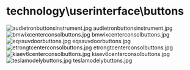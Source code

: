 <h1>technology\userinterface\buttons</h1>
<div class="container text-center">
<div class="row">
<div class="col col-lg-2 col-6">
<img src="https://media.evkx.net/multimedia/technology/userinterface/buttons/audietronbuttonsinstrument_xst.jpg" class="img-thumbnail" alt="audietronbuttonsinstrument.jpg">
audietronbuttonsinstrument.jpg
</div>
<div class="col col-lg-2 col-6">
<img src="https://media.evkx.net/multimedia/technology/userinterface/buttons/bmwixcenterconsolbuttons_xst.jpg" class="img-thumbnail" alt="bmwixcenterconsolbuttons.jpg">
bmwixcenterconsolbuttons.jpg
</div>
<div class="col col-lg-2 col-6">
<img src="https://media.evkx.net/multimedia/technology/userinterface/buttons/eqssuvdoorbuttons_xst.jpg" class="img-thumbnail" alt="eqssuvdoorbuttons.jpg">
eqssuvdoorbuttons.jpg
</div>
<div class="col col-lg-2 col-6">
<img src="https://media.evkx.net/multimedia/technology/userinterface/buttons/etrongtcenterconsolbuttons_xst.jpg" class="img-thumbnail" alt="etrongtcenterconsolbuttons.jpg">
etrongtcenterconsolbuttons.jpg
</div>
<div class="col col-lg-2 col-6">
<img src="https://media.evkx.net/multimedia/technology/userinterface/buttons/kiaev6centerconsolbuttons_xst.jpg" class="img-thumbnail" alt="kiaev6centerconsolbuttons.jpg">
kiaev6centerconsolbuttons.jpg
</div>
<div class="col col-lg-2 col-6">
<img src="https://media.evkx.net/multimedia/technology/userinterface/buttons/teslamodelybuttons_xst.jpg" class="img-thumbnail" alt="teslamodelybuttons.jpg">
teslamodelybuttons.jpg
</div>
</div>
</div>
